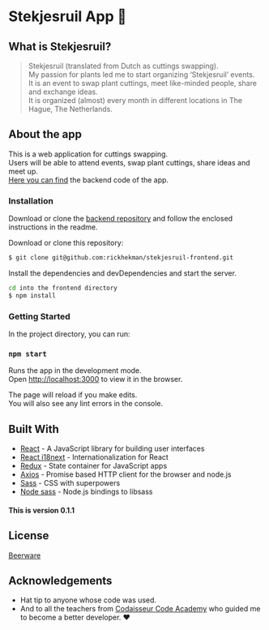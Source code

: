 # Stekjesruil App :seedling: 

## What is Stekjesruil?  

> Stekjesruil (translated from Dutch as cuttings swapping).  
> My passion for plants led me to start organizing ‘Stekjesruil’ events.<br />
> It is an event to swap plant cuttings, meet like-minded people, share and exchange ideas.<br />
> It is organized (almost) every month in different locations in The Hague, The Netherlands.

## About the app
This is a web application for cuttings swapping.<br />
Users will be able to attend events, swap plant cuttings, share ideas and meet up.<br />
 [Here you can find](https://github.com/rickhekman/stekjesruil-backend "backend") the backend code of the app.

### Installation

Download or clone the [backend repository](https://github.com/rickhekman/stekjesruil-backend) and follow the enclosed instructions in the readme.

Download or clone this repository:
```sh
$ git clone git@github.com:rickhekman/stekjesruil-frontend.git
```
Install the dependencies and devDependencies and start the server.
```sh
cd into the frontend directory
$ npm install
```

### Getting Started
In the project directory, you can run:
### `npm start`

Runs the app in the development mode.<br />
Open [http://localhost:3000](http://localhost:3000) to view it in the browser.

The page will reload if you make edits.<br />
You will also see any lint errors in the console.

## Built With

* [React](https://reactjs.org/) - A JavaScript library for building user interfaces
* [React i18next](https://github.com/i18next/react-i18next) - Internationalization for React
* [Redux](https://redux.js.org/) - State container for JavaScript apps
* [Axios](https://github.com/axios/axios) - Promise based HTTP client for the browser and node.js 
* [Sass](https://sass-lang.com/) - CSS with superpowers
* [Node sass](https://github.com/sass/node-sass) - Node.js bindings to libsass


#### This is version 0.1.1  

License
----
[Beerware](https://en.wikipedia.org/wiki/Beerware)

## Acknowledgements

* Hat tip to anyone whose code was used.
* And to all the teachers from [Codaisseur Code Academy](https://codaisseur.com/) who guided me to become a better developer. :heart:



